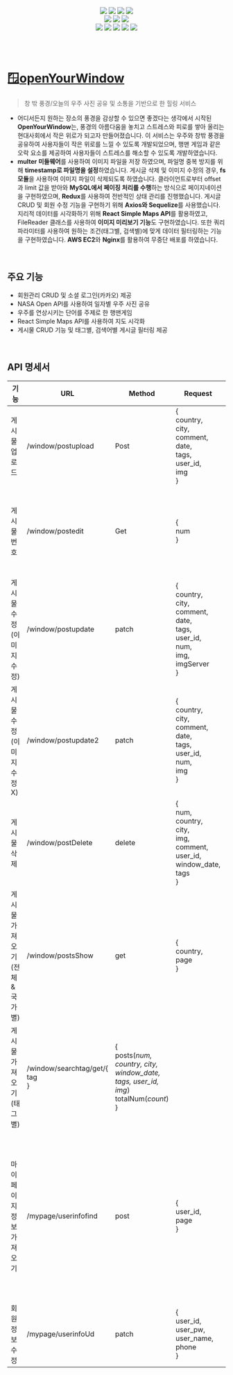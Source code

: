 <div align="center">
<img src="https://img.shields.io/badge/Node.js-339933?logo=Node.js&logoColor=white"/> 
<img src="https://img.shields.io/badge/Express-000000?logo=Express&logoColor=white"/>
<img src="https://img.shields.io/badge/Sequelize-52B0E7?logo=Sequelize&logoColor=white"/>
<img src="https://img.shields.io/badge/MySQL-4479A1?logo=MySQL&logoColor=white"/>
<br>
<img src="https://img.shields.io/badge/JavaScript-F7DF1E?logo=JavaScript&logoColor=black"/>
<img src="https://img.shields.io/badge/React-61DAFB?logo=React&logoColor=black"
<img src="https://img.shields.io/badge/Ant Design-0170FE?logo=Ant Design&logoColor=white"/>
<img src="https://img.shields.io/badge/Axios-5A29E4?logo=Axios&logoColor=white"/>
<br>
<img src="https://img.shields.io/badge/AWS-FF9900?style=flat-square&logo=Amazon EC2&logoColor=white"/> 
<img src="https://img.shields.io/badge/Github-181717?logo=Github&logoColor=white"/>
<img src="https://img.shields.io/badge/Figma-F24E1E?logo=Figma&logoColor=white"/> 
<img src="https://img.shields.io/badge/Notion-000000?logo=Notion&logoColor=white"/> 
<img src="https://img.shields.io/badge/Slack-4A154B?logo=Slack&logoColor=white" />
</div>

<br><br>

# 🪟<a href="http://3.38.106.174:3000/">openYourWindow</a>
> 창 밖 풍경/오늘의 우주 사진 공유 및 소통을 기반으로 한 힐링 서비스

* 어디서든지 원하는 장소의 풍경을 감상할 수 있으면 좋겠다는 생각에서 시작된 **OpenYourWindow**는, 풍경의 아름다움을 놓치고 스트레스와 피로를 쌓아 올리는 현대사회에서 작은 위로가 되고자 만들어졌습니다. 이 서비스는 우주와 창밖 풍경을 공유하여 사용자들이 작은 위로를 느낄 수 있도록 개발되었으며, 행맨 게임과 같은 오락 요소를 제공하여 사용자들이 스트레스를 해소할 수 있도록 개발하였습니다.
* **multer 미들웨어**를 사용하여 이미지 파일을 저장 하였으며, 파일명 중복 방지를 위해 **timestamp로 파일명을 설정**하였습니다. 게시글 삭제 및 이미지 수정의 경우, **fs모듈**을 사용하여 이미지 파일이 삭제되도록 하였습니다. 클라이언트로부터 offset과 limit 값을 받아와 **MySQL에서 페이징 처리를 수행**하는 방식으로 페이지네이션을 구현하였으며, **Redux**를 사용하여 전반적인 상태 관리를 진행했습니다. 게시글 CRUD 및 회원 수정 기능을 구현하기 위해 **Axios와 Sequelize**를 사용했습니다. 지리적 데이터를 시각화하기 위해 **React Simple Maps API**를 활용하였고, FileReader 클래스를 사용하여 **이미지 미리보기 기능**도 구현하였습니다. 또한 쿼리 파라미터를 사용하여 원하는 조건(태그별, 검색별)에 맞게 데이터 필터링하는 기능을 구현하였습니다. **AWS EC2**와 **Nginx**를 활용하여 무중단 배포를 하였습니다.

<br>

## 주요 기능
* 회원관리 CRUD 및 소셜 로그인(카카오) 제공
* NASA Open API를 사용하여 일자별 우주 사진 공유
* 우주를 연상시키는 단어를 주제로 한 행맨게임
* React Simple Maps API를 사용하여 지도 시각화
* 게시물 CRUD 기능 및 태그별, 검색어별 게시글 필터링 제공

<br>

## API 명세서
|기능|URL|Method|Request|Response|
|---|---|---|---|---|
|게시물 업로드|/window/postupload|Post|{<br> country, <br> city, <br> comment, <br> date, <br> tags, <br> user_id, <br> img <br> }|{<br> num <br>}|
|게시물 번호|/window/postedit|Get|{<br>num<br>}|{<br>num, <br>country, <br>city, <br>img, <br>comment, <br>user_id, <br>window_date, <br>tags <br>}|
|게시물 수정<br>(이미지 수정)|/window/postupdate|patch|{<br>country, <br> city, <br> comment, <br>date, <br>tags, <br>user_id, <br>num, <br>img, <br> imgServer <br> }|true|
|게시물 수정<br>(이미지 수정X)|/window/postupdate2|patch|{<br>country, <br>city, <br>comment, <br>date, <br>tags, <br>user_id, <br>num, <br> img <br> }|true|
|게시물 삭제|/window/postDelete|delete|{<br>num,<br>country,<br>city,<br>img,<br>comment,<br>user_id,<br>window_date,<br>tags<br>}|true|
게시물 가져오기<br>(전체&국가별)|/window/postsShow|get|{<br>country, <br>page <br>}|{<br>posts(*num, country, city, window_date, tags, user_id, img, 'user_name'*), <br>totalNum(*count*)<br>}|
|게시물 가져오기(태그별)|/window/searchtag/get/{<br>tag<br>}|{<br>posts(*num, country, city, window_date, tags, user_id, img*)<br>totalNum(*count*)<br>}|
|마이페이지 정보 가져오기|/mypage/userinfofind|post|{<br>user_id, <br>page<br>}|게시물 有<br>{<br>showPosts(*num, country, city, window_date, tags, user_id, img*), <br>postTotalNum(*count*), <br> userInfo(*user_id, user_pw, user_name, phone*)<br>}<br> 게시물 無<br>{<br>userInfo: <br>user_id, <br>user_pw, <br>user_name, <br>phone <br>}|
|회원정보 수정|/mypage/userinfoUd|patch|{<br>user_id, <br>user_pw, <br> user_name, <br> phone <br> }|{<br>user_id, <br>user_pw, <br>user_name <br> phone <br>}|
